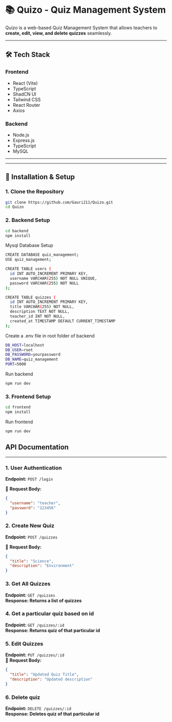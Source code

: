# 📚 Quizo - Quiz Management System

Quizo is a web-based Quiz Management System that allows teachers to **create, edit, view, and delete quizzes** seamlessly.


---

## 🛠 Tech Stack
### **Frontend**
- React (Vite) 
- TypeScript 
- ShadCN UI 
- Tailwind CSS 
- React Router 
- Axios

### **Backend**
- Node.js 
- Express.js 
- TypeScript  
- MySQL 

---


---

## 🔧 Installation & Setup

### **1. Clone the Repository**
```sh
git clone https://github.com/Gauri211/Quizo.git
cd Quizo
```

### **2. Backend Setup**
```sh
cd backend
npm install
```

Mysql Database Setup
```sh
CREATE DATABASE quiz_management;
USE quiz_management;

CREATE TABLE users (
  id INT AUTO_INCREMENT PRIMARY KEY,
  username VARCHAR(255) NOT NULL UNIQUE,
  password VARCHAR(255) NOT NULL
);

CREATE TABLE quizzes (
  id INT AUTO_INCREMENT PRIMARY KEY,
  title VARCHAR(255) NOT NULL,
  description TEXT NOT NULL,
  teacher_id INT NOT NULL,
  created_at TIMESTAMP DEFAULT CURRENT_TIMESTAMP
);

```

Create a .env file in root folder of backend
```sh
DB_HOST=localhost
DB_USER=root
DB_PASSWORD=yourpassword
DB_NAME=quiz_management
PORT=5000

```
Run backend
```sh
npm run dev
```

### **3. Frontend Setup**
```sh
cd frontend
npm install
```
Run frontend
```sh
npm run dev
```
## API Documentation

---

### **1. User Authentication**

**Endpoint:** `POST /login`  

📩 **Request Body:**
```json
{
  "username": "teacher",
  "password": "123456"
}
```
### **2. Create New Quiz**

**Endpoint:** `POST /quizzes`    

📩 **Request Body:**
```json
{
  "title": "Science",
  "description": "Environment"
}
```
### **3. Get All Quizzes**

**Endpoint:** `GET /quizzes`    
**Response: Returns a list of quizzes**

### **4. Get a particular quiz based on id**

**Endpoint:** `GET /quizzes/:id`    
**Response: Returns quiz of that particular id**

### **5. Edit Quizzes**

**Endpoint:** `PUT /quizzes/:id`  
📩 **Request Body:**
```json
{
  "title": "Updated Quiz Title",
  "description": "Updated description"
}
```
### **6. Delete quiz**

**Endpoint:** `DELETE /quizzes/:id`    
**Response: Deletes quiz of that particular id**


